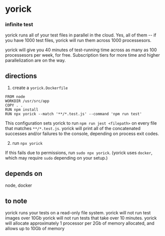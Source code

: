 # yorick
### infinite test

yorick runs all of your test files in parallel in the cloud. Yes, all of them -- if you have 1000 test files, yorick will run them across 1000 processesors.

yorick will give you 40 minutes of test-running time across as many as 100 processesors per week, for free. Subscription tiers for more time and higher parallelization are on the way.

## directions

1. create a `yorick.Dockerfile`

```
FROM node
WORKDIR /usr/src/app
COPY . .
RUN npm install
RUN npx yorick --match '**/*.test.js' --command 'npm run test'
```

This configuration sets yorick to run `npm run jest <filepath>` on every file that matches `**/*.test.js`. yorick will print all of the concatenated successes and/or failures to the console, depending on process exit codes.

2. run `npx yorick`

If this fails due to permissions, run `sudo npx yorick`. (yorick uses `docker`, which may require `sudo` depending on your setup.)

## depends on

node, docker

## to note

yorick runs your tests on a read-only file system.
yorick will not run test images over 10Gb
yorick will not run tests that take over 10 minutes.
yorick will allocate approximately 1 processor per 2Gb of memory allocated, and allows up to 10Gb of memory

